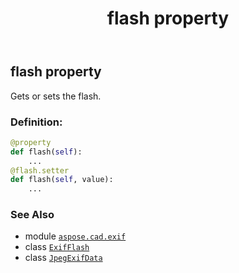 ﻿---
title: flash property
second_title: Aspose.CAD for Python via .NET API References
description: 
type: docs
weight: 350
url: /aspose.cad.exif/jpegexifdata/flash/
is_root: false
---

## flash property


Gets or sets the flash.
### Definition:
```python
@property
def flash(self):
    ...
@flash.setter
def flash(self, value):
    ...
```

### See Also
* module [`aspose.cad.exif`](../../)
* class [`ExifFlash`](/cad/python-net/aspose.cad.exif.enums/exifflash)
* class [`JpegExifData`](/cad/python-net/aspose.cad.exif/jpegexifdata)
